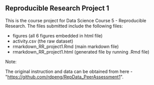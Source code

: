 ## Reproducible Research Project 1

This is the course project for Data Science Course 5 - Reproducible Research. The files submitted include the following files:

- figures (all 6 figures embedded in html file)
- activity.csv (the raw dataset)
- rmarkdown_RR_project1.Rmd (main markdown file)
- rmarkdown_RR_project1.html (generated file by running .Rmd file)

Note:  

The original instruction and data can be obtained from here - "https://github.com/rdpeng/RepData_PeerAssessment1".

